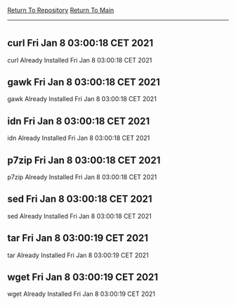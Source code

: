 [Return To Repository](https://github.com/bast69/piholeparser/)
[Return To Main](https://github.com/bast69/piholeparser/blob/master/RecentRunLogs/Mainlog.md)
____________________________________
# 
## curl Fri Jan  8 03:00:18 CET 2021
curl Already Installed Fri Jan  8 03:00:18 CET 2021
## gawk Fri Jan  8 03:00:18 CET 2021
gawk Already Installed Fri Jan  8 03:00:18 CET 2021
## idn Fri Jan  8 03:00:18 CET 2021
idn Already Installed Fri Jan  8 03:00:18 CET 2021
## p7zip Fri Jan  8 03:00:18 CET 2021
p7zip Already Installed Fri Jan  8 03:00:18 CET 2021
## sed Fri Jan  8 03:00:18 CET 2021
sed Already Installed Fri Jan  8 03:00:18 CET 2021
## tar Fri Jan  8 03:00:19 CET 2021
tar Already Installed Fri Jan  8 03:00:19 CET 2021
## wget Fri Jan  8 03:00:19 CET 2021
wget Already Installed Fri Jan  8 03:00:19 CET 2021
